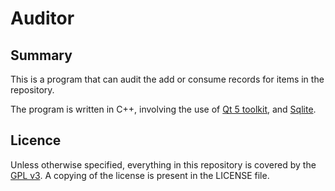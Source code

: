 # Auditor

## Summary

This is a program that can audit the add or consume records for items in the repository.

The program is written in C++, involving the use of [Qt 5 toolkit](https://www.qt.io/), and [Sqlite](https://sqlite.org/).

## Licence

Unless otherwise specified, everything in this repository is covered by the [GPL v3](https://www.gnu.org/licenses/gpl-3.0.en.html). A copying of the license is present in the LICENSE file.